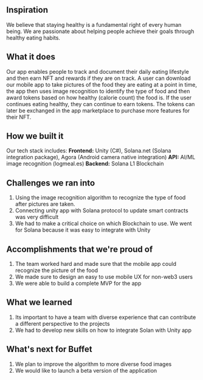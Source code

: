 ## Inspiration
We believe that staying healthy is a fundamental right of every human being. We are passionate about helping people achieve their goals through healthy eating habits.  

## What it does
Our app enables people to track and document their daily eating lifestyle and then earn NFT and rewards if they are on track. A user can download our mobile app to take pictures of the food they are eating at a point in time, the app then uses image recognition to identify the type of food and then award tokens based on how healthy (calorie count) the food is.  If the user continues eating healthy, they can continue to earn tokens. The tokens can later be exchanged in the app marketplace to purchase more features for their NFT.

## How we built it
Our tech stack includes:
**Frontend:** Unity (C#), Solana.net (Solana integration package), Agora (Android camera native integration)
**API:** AI/ML image recognition (logmeal.es)
**Backend:** Solana L1 Blockchain

## Challenges we ran into
1. Using the image recognition algorithm to recognize the type of food after pictures are taken.
2. Connecting unity app with Solana protocol to update smart contracts was very difficult
3. We had to make a critical choice on which Blockchain to use. We went for Solana because it was easy to integrate with Unity

## Accomplishments that we're proud of
1. The team worked hard and made sure that the mobile app could recognize the picture of the food
2. We made sure to design an easy to use mobile UX for non-web3 users
3. We were able to build a complete MVP for the app

## What we learned
1. Its important to have a team with diverse experience that can contribute a different perspective to the projects
2. We had to develop new skills on how to integrate Solan with Unity app

## What's next for Buffet
1. We plan to improve the algorithm to more diverse food images
2. We would like to launch a beta version of the application
